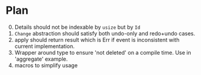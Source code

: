 # Plan

0. Details should not be indexable by `usize` but by `Id`
1. `Change` abstraction should satisfy both undo-only and redo+undo
   cases.
4. apply should return result which is Err if event is inconsistent with
   current implementation.
5. Wrapper around type to ensure 'not deleted' on a compile time.
Use in 'aggregate' example.
8. macros to simplify usage



